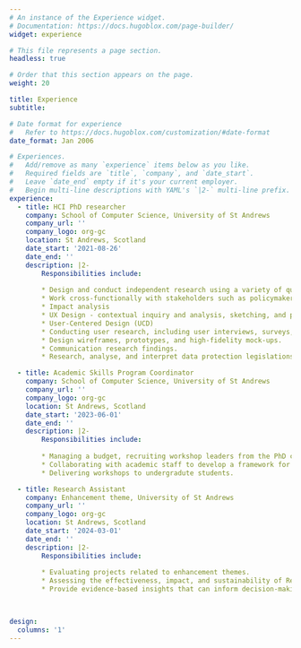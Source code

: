 ```yaml
---
# An instance of the Experience widget.
# Documentation: https://docs.hugoblox.com/page-builder/
widget: experience

# This file represents a page section.
headless: true

# Order that this section appears on the page.
weight: 20

title: Experience
subtitle:

# Date format for experience
#   Refer to https://docs.hugoblox.com/customization/#date-format
date_format: Jan 2006

# Experiences.
#   Add/remove as many `experience` items below as you like.
#   Required fields are `title`, `company`, and `date_start`.
#   Leave `date_end` empty if it's your current employer.
#   Begin multi-line descriptions with YAML's `|2-` multi-line prefix.
experience:
  - title: HCI PhD researcher
    company: School of Computer Science, University of St Andrews
    company_url: ''
    company_logo: org-gc
    location: St Andrews, Scotland
    date_start: '2021-08-26'
    date_end: ''
    description: |2-
        Responsibilities include:
        
        * Design and conduct independent research using a variety of qualitative research and quantitative methods.
        * Work cross-functionally with stakeholders such as policymakers, data controllers, lawyers, researchers, and public members.
        * Impact analysis 
        * UX Design - contextual inquiry and analysis, sketching, and prototyping.
        * User-Centered Design (UCD)
        * Conducting user research, including user interviews, surveys, and usability testing.
        * Design wireframes, prototypes, and high-fidelity mock-ups.
        * Communication research findings.
        * Research, analyse, and interpret data protection legislations.      

  - title: Academic Skills Program Coordinator
    company: School of Computer Science, University of St Andrews
    company_url: ''
    company_logo: org-gc
    location: St Andrews, Scotland
    date_start: '2023-06-01'
    date_end: ''
    description: |2-
        Responsibilities include:
        
        * Managing a budget, recruiting workshop leaders from the PhD community.
        * Collaborating with academic staff to develop a framework for delivering subject-specific academic skills to a large number of undergraduate students.
        * Delivering workshops to undergradute students.

  - title: Research Assistant
    company: Enhancement theme, University of St Andrews 
    company_url: ''
    company_logo: org-gc
    location: St Andrews, Scotland
    date_start: '2024-03-01'
    date_end: ''
    description: |2-
        Responsibilities include:
        
        * Evaluating projects related to enhancement themes. 
        * Assessing the effectiveness, impact, and sustainability of Resilient Learning Communities programs or interventions..
        * Provide evidence-based insights that can inform decision-making, improve program design and implementation, and ultimately enhance the resilience and well-being of the communities involved.

 

design:
  columns: '1'
---
```

